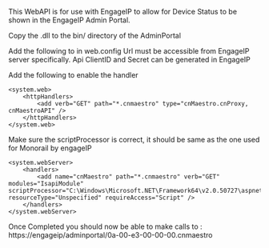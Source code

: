 ﻿This WebAPI is for use with EngageIP to allow for Device Status to be shown in the EngageIP Admin Portal.

Copy the .dll to the bin/ directory of the AdminPortal

Add the following to <appSettings> in web.config
	Url must be accessible from EngageIP server specifically.
	Api ClientID and Secret can be generated in EngageIP

<add key="cnMaestroApiUrl" value = "https://cnmaestro/api/v1" /> 
<add key="cnMaestroClientID" value = "from-cnmaestro-interface" />
<add key="cnMaestroClientSecret" value = "from-cnmaestro-interface" />

Add the following to enable the handler

	<system.web>
		<httpHandlers>
			<add verb="GET" path="*.cnmaestro" type="cnMaestro.cnProxy, cnMaestroAPI" />
		</httpHandlers>
	</system.web>

Make sure the scriptProcessor is correct, it should be same as the one used for Monorail by engageIP

	<system.webServer>
		<handlers>
            <add name="cnMaestro" path="*.cnmaestro" verb="GET" modules="IsapiModule" scriptProcessor="C:\Windows\Microsoft.NET\Framework64\v2.0.50727\aspnet_isapi.dll" resourceType="Unspecified" requireAccess="Script" />
		</handlers>
	</system.webServer>


Once Completed you should now be able to make calls to :
	https://engageip/adminportal/0a-00-e3-00-00-00.cnmaestro